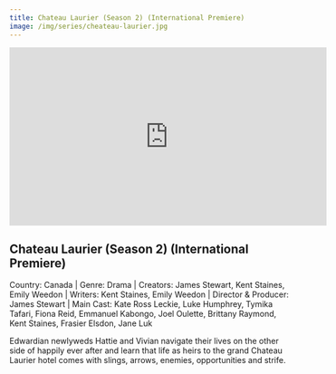 ```yaml
---
title: Chateau Laurier (Season 2) (International Premiere) 
image: /img/series/cheateau-laurier.jpg
---
```

<iframe width="560" height="315" src="https://vimeo.com/genevafilmco/chateaulauriertrailer" frameborder="0" allow="accelerometer; autoplay; encrypted-media; gyroscope; picture-in-picture" allowfullscreen></iframe>

## Chateau Laurier (Season 2) (International Premiere)  
Country: Canada | Genre: Drama | Creators: James Stewart, Kent Staines, Emily Weedon | Writers: Kent Staines, Emily Weedon | Director & Producer: James Stewart | Main Cast: Kate Ross Leckie, Luke Humphrey, Tymika Tafari, Fiona Reid, Emmanuel Kabongo, Joel Oulette, Brittany Raymond, Kent Staines, Frasier Elsdon, Jane Luk

Edwardian newlyweds Hattie and Vivian navigate their lives on the other side of happily ever after and learn that life as heirs to the grand Chateau Laurier hotel comes with slings, arrows, enemies, opportunities and strife. 